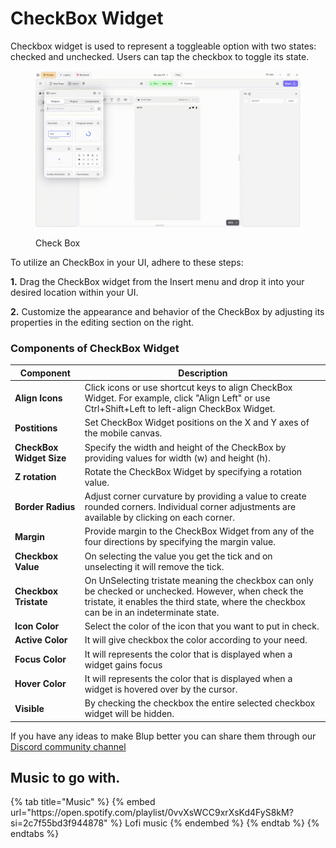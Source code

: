 # CheckBox Widget

Checkbox widget is used to represent a toggleable option with two states: checked and unchecked. Users can tap the checkbox to toggle its state. 

<figure><img src="../../../.gitbook/assets/alert-dialog.gif" alt="Check Box"><figcaption><p>Check Box</p></figcaption></figure>

To utilize an CheckBox in your UI, adhere to these steps:

**1.** Drag the CheckBox widget from the Insert menu and drop it into your desired location within your UI.

**2.** Customize the appearance and behavior of the CheckBox by adjusting its properties in the editing section on the right.

### Components of CheckBox Widget

<table>
  <thead>
    <tr>
      <th>Component</th>
      <th>Description</th>
    </tr>
  </thead>
  <tbody>
    <tr>
      <td><strong>Align Icons</strong></td>
      <td>Click icons or use shortcut keys to align CheckBox Widget. For example, click "Align Left" or use Ctrl+Shift+Left to left-align CheckBox Widget.</td>
    </tr>
    <tr>
      <td><strong>Postitions</strong></td>
      <td>Set CheckBox Widget positions on the X and Y axes of the mobile canvas.</td>
    </tr> 
    <tr>
      <td><strong>CheckBox Widget Size</strong></td>
      <td>Specify the width and height of the CheckBox by providing values for width (w) and height (h).</td>
    </tr> 
    <tr>
      <td><strong>Z rotation</strong></td>
      <td>Rotate the CheckBox Widget by specifying a rotation value.</td>
    </tr>
     <tr>
      <td><strong>Border Radius</strong></td>
      <td>Adjust corner curvature by providing a value to create rounded corners. Individual corner adjustments are available by clicking on each corner.</td>
    </tr>
    <tr>
      <td><strong>Margin</strong></td>
      <td>Provide margin to the CheckBox Widget from any of the four directions by specifying the margin value.</td>
    </tr>
    <tr>
      <td><strong>Checkbox Value</strong></td>
      <td>On selecting the value you get the tick and on unselecting it will remove the tick.</td>
    </tr><tr>
      <td><strong>Checkbox Tristate</strong></td>
      <td> On UnSelecting tristate meaning the checkbox can only be checked or unchecked. However, when check the  tristate, it enables the third state, where the checkbox can be in an indeterminate state.</td>
    </tr>
    <tr>
      <td><strong>Icon Color</strong></td>
      <td>Select the color of the icon that you want to put in check.</td>
    </tr>
    <tr>
      <td><strong>Active Color</strong></td>
      <td>It will give checkbox the color according to your need.</td>
    </tr><tr>
      <td><strong>Focus Color</strong></td>
      <td>It will represents the color that is displayed when a widget gains focus</td>
    </tr>
    <tr>
      <td><strong>Hover Color</strong></td>
      <td>It will represents the color that is displayed when a widget is hovered over by the cursor.</td>
    </tr>
    <tr>
      <td><strong>Visible</strong></td>
      <td>By checking the checkbox the entire selected checkbox widget will be hidden.</td>
    </tr>
  </tbody>
</table>

If you have any ideas to make Blup better you can share them through our [Discord community channel ](https://discord.com/channels/940632966093234176/965313562425823303)

## Music to go with.
 
<div class="container">
  {% tab title="Music" %}
  {% embed url="https://open.spotify.com/playlist/0vvXsWCC9xrXsKd4FyS8kM?si=2c7f55bd3f944878" %}
  Lofi music
  {% endembed %}
  {% endtab %}
  {% endtabs %}
</div>